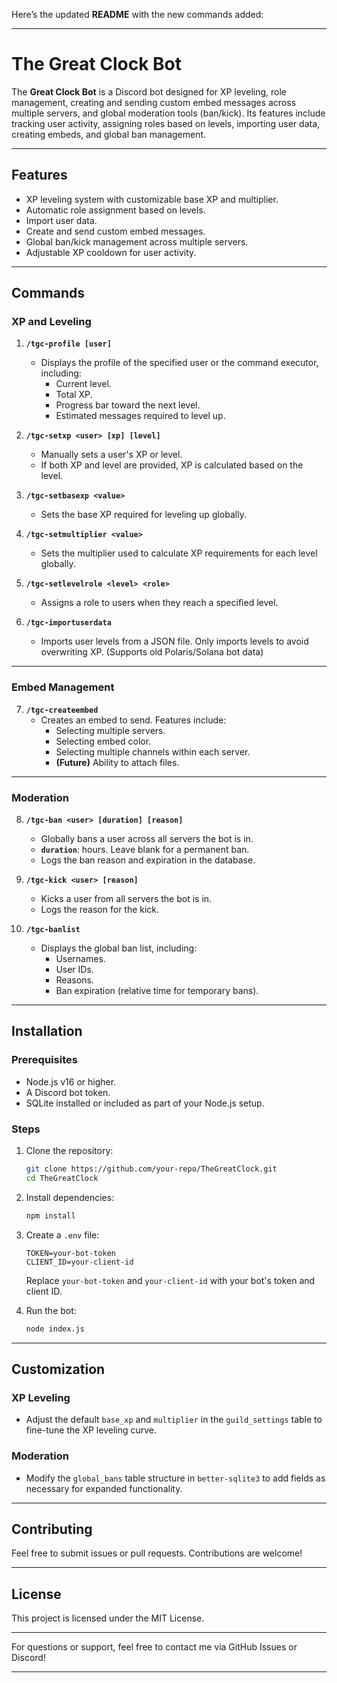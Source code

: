Here’s the updated **README** with the new commands added:

---

# The Great Clock Bot

The **Great Clock Bot** is a Discord bot designed for XP leveling, role management, creating and sending custom embed messages across multiple servers, and global moderation tools (ban/kick). Its features include tracking user activity, assigning roles based on levels, importing user data, creating embeds, and global ban management.

---

## Features

- XP leveling system with customizable base XP and multiplier.
- Automatic role assignment based on levels.
- Import user data.
- Create and send custom embed messages.
- Global ban/kick management across multiple servers.
- Adjustable XP cooldown for user activity.

---

## Commands

### XP and Leveling

1. **`/tgc-profile [user]`**
   - Displays the profile of the specified user or the command executor, including:
     - Current level.
     - Total XP.
     - Progress bar toward the next level.
     - Estimated messages required to level up.

2. **`/tgc-setxp <user> [xp] [level]`**
   - Manually sets a user's XP or level.
   - If both XP and level are provided, XP is calculated based on the level.

3. **`/tgc-setbasexp <value>`**
   - Sets the base XP required for leveling up globally.

4. **`/tgc-setmultiplier <value>`**
   - Sets the multiplier used to calculate XP requirements for each level globally.

5. **`/tgc-setlevelrole <level> <role>`**
   - Assigns a role to users when they reach a specified level.

6. **`/tgc-importuserdata`**
   - Imports user levels from a JSON file. Only imports levels to avoid overwriting XP. (Supports old Polaris/Solana bot data)

---

### Embed Management

7. **`/tgc-createembed`**
   - Creates an embed to send. Features include:
     - Selecting multiple servers.
     - Selecting embed color.
     - Selecting multiple channels within each server.
     - **(Future)** Ability to attach files.

---

### Moderation

8. **`/tgc-ban <user> [duration] [reason]`**
   - Globally bans a user across all servers the bot is in.
   - **`duration`**: hours. Leave blank for a permanent ban.
   - Logs the ban reason and expiration in the database.

9. **`/tgc-kick <user> [reason]`**
   - Kicks a user from all servers the bot is in.
   - Logs the reason for the kick.

10. **`/tgc-banlist`**
    - Displays the global ban list, including:
      - Usernames.
      - User IDs.
      - Reasons.
      - Ban expiration (relative time for temporary bans).

---

## Installation

### Prerequisites
- Node.js v16 or higher.
- A Discord bot token.
- SQLite installed or included as part of your Node.js setup.

### Steps
1. Clone the repository:
   ```bash
   git clone https://github.com/your-repo/TheGreatClock.git
   cd TheGreatClock
   ```

2. Install dependencies:
   ```bash
   npm install
   ```

3. Create a `.env` file:
   ```plaintext
   TOKEN=your-bot-token
   CLIENT_ID=your-client-id
   ```
   Replace `your-bot-token` and `your-client-id` with your bot's token and client ID.

4. Run the bot:
   ```bash
   node index.js
   ```

---

## Customization

### XP Leveling
- Adjust the default `base_xp` and `multiplier` in the `guild_settings` table to fine-tune the XP leveling curve.

### Moderation
- Modify the `global_bans` table structure in `better-sqlite3` to add fields as necessary for expanded functionality.

---

## Contributing
Feel free to submit issues or pull requests. Contributions are welcome!

---

## License
This project is licensed under the MIT License.

---

For questions or support, feel free to contact me via GitHub Issues or Discord! 

---